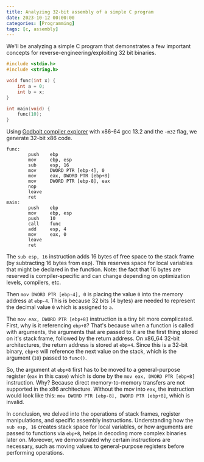 ```yaml
---
title: Analyzing 32-bit assembly of a simple C program
date: 2023-10-12 00:00:00
categories: [Programming]
tags: [c, assembly]
---
```


We'll be analyzing a simple C program that demonstrates a few important concepts for reverse-engineering/exploiting 32 bit binaries.

```c
#include <stdio.h>
#include <string.h>

void func(int x) {
    int a = 0;
    int b = x;
}

int main(void) {
    func(10);
}
```

Using [Godbolt compiler explorer](https://godbolt.org) with x86-64 gcc 13.2 and the `-m32` flag, we generate 32-bit x86 code.

```assembly
func:
        push    ebp
        mov     ebp, esp
        sub     esp, 16
        mov     DWORD PTR [ebp-4], 0
        mov     eax, DWORD PTR [ebp+8]
        mov     DWORD PTR [ebp-8], eax
        nop
        leave
        ret
main:
        push    ebp
        mov     ebp, esp
        push    10
        call    func
        add     esp, 4
        mov     eax, 0
        leave
        ret
```

The `sub esp, 16` instruction adds 16 bytes of free space to the stack frame (by subtracting 16 bytes from esp). This reserves space for local variables
that might be declared in the function. Note: the fact that 16 bytes are reserved is compiler-specific and can change depending on optimization levels, compilers, etc.

Then `mov DWORD PTR [ebp-4], 0` is placing the value `0` into the memory address at `ebp-4`. This is because 32 bits (4 bytes) are needed to represent the decimal value `0` which is assigned to `a`.

The `mov eax, DWORD PTR [ebp+8]` instruction is a tiny bit more complicated. First, why is it referencing `ebp+8`? That's because when a function is called with arguments, the arguments that are passed
to it are the first thing stored on it's stack frame, followed by the return address. On x86_64 32-bit architectures, the return address is stored at `ebp+4`. Since this is a 32-bit binary, `ebp+8` will reference the next value on the stack, which is the argument (`10`) passed to `func()`.

So, the argument at `ebp+8` first has to be moved to a general-purpose register (`eax` in this case) which is done by the `mov eax, DWORD PTR [ebp+8]` instruction.
Why? Because direct memory-to-memory transfers are not supported in the x86 architecture. Without the mov into `eax`, the instruction would look like this: `mov DWORD PTR [ebp-8], DWORD PTR [ebp+8]`, which is invalid.

In conclusion, we delved into the operations of stack frames, register manipulations, and specific assembly instructions. Understanding how the `sub esp, 16` creates stack space for local variables, or how arguments are passed to functions via `ebp+8`, helps in decoding more complex binaries later on. Moreover, we demonstrated why certain instructions are necessary, such as moving values to general-purpose registers before performing operations.
